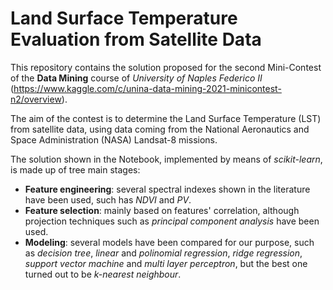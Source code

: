 # Land Surface Temperature Evaluation from Satellite Data
This repository contains the solution proposed for the second Mini-Contest of the **Data Mining** course of *University of Naples Federico II* (https://www.kaggle.com/c/unina-data-mining-2021-minicontest-n2/overview).

The aim of the contest is to determine the Land Surface Temperature (LST) from satellite data, using data coming from the National Aeronautics and Space Administration (NASA) Landsat-8 missions.

The solution shown in the Notebook, implemented by means of *scikit-learn*, is made up of tree main stages:
- **Feature engineering**: several spectral indexes shown in the literature have been used, such has *NDVI* and *PV*.
- **Feature selection**: mainly based on features' correlation, although projection techniques such as *principal component analysis* have been used.
- **Modeling**: several models have been compared for our purpose, such as *decision tree*, *linear* and *polinomial regression*, *ridge regression*, *support vector machine* and *multi layer perceptron*, but the best one turned out to be *k-nearest neighbour*.
